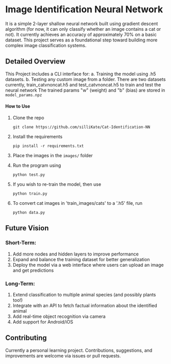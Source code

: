 # Image Identification Neural Network

It is a simple 2-layer shallow neural network built using gradient descent algorithm (for now, it can only classify whether an image contains a cat or not). It currently achieves an accuracy of approximately 70% on a basic dataset. This project serves as a foundational step toward building more complex image classification systems.


## Detailed Overview
This Project includes a CLI interface for:
a. Training the model using .h5 datasets.
b. Testing any custom image from a folder.
There are two datasets currently, train_catvnoncat.h5 and test_catvnoncat.h5 to train and test the neural network
The trained params "w" (weight) and "b" (bias) are stored in `model_params.npz`
#### How to Use
1. Clone the repo

   ```
   git clone https://github.com/silliKate/Cat-Identification-NN
   ```
   
2. Install the requirements

   ```
   pip install -r requirements.txt
   ```
   
3. Place the images in the `images/` folder
4. Run the program using
   
   ```
   python test.py
   ```
   
5. If you wish to re-train the model, then use

   ```
   python train.py
   ```
   
6. To convert cat images in 'train_images/cats' to a '.h5' file, run
   
   ```
   python data.py
   ```

## Future Vision
### Short-Term:
1. Add more nodes and hidden layers to improve performance
2. Expand and balance the training dataset for better generalization
3. Deploy the model via a web interface where users can upload an image and get predictions

### Long-Term:
1. Extend classification to multiple animal species (and possibly plants too!)
2. Integrate with an API to fetch factual information about the identified animal
3. Add real-time object recognition via camera
4. Add support for Android/iOS


## Contributing
Currently a personal learning project. Contributions, suggestions, and improvements are welcome via issues or pull requests.
